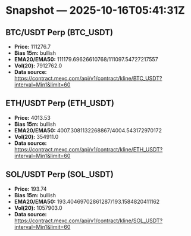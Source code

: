 # Snapshot — 2025-10-16T05:41:31Z

## BTC/USDT Perp (BTC_USDT)
- **Price:** 111276.7
- **Bias 15m:** bullish
- **EMA20/EMA50:** 111179.69626610768/111097.54727217557
- **Vol(20):** 7912762.0
- **Data source:** https://contract.mexc.com/api/v1/contract/kline/BTC_USDT?interval=Min1&limit=60

## ETH/USDT Perp (ETH_USDT)
- **Price:** 4013.53
- **Bias 15m:** bullish
- **EMA20/EMA50:** 4007.3081132268867/4004.543172970172
- **Vol(20):** 354911.0
- **Data source:** https://contract.mexc.com/api/v1/contract/kline/ETH_USDT?interval=Min1&limit=60

## SOL/USDT Perp (SOL_USDT)
- **Price:** 193.74
- **Bias 15m:** bullish
- **EMA20/EMA50:** 193.40469702861287/193.1584820411162
- **Vol(20):** 1057903.0
- **Data source:** https://contract.mexc.com/api/v1/contract/kline/SOL_USDT?interval=Min1&limit=60
